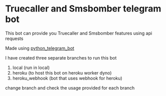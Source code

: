 
# Truecaller and Smsbomber telegram bot

This bot can provide you Truecaller and Smsbomber features using api requests

Made using [python_telegram_bot](https://github.com/python-telegram-bot/python-telegram-bot)


I have created three separate branches to run this bot

1. local (run in local)
2. heroku (to host this bot on heroku worker dyno)
3. heroku_webhook (bot that uses webhook for heroku)


change branch and check the usage provided for each branch


